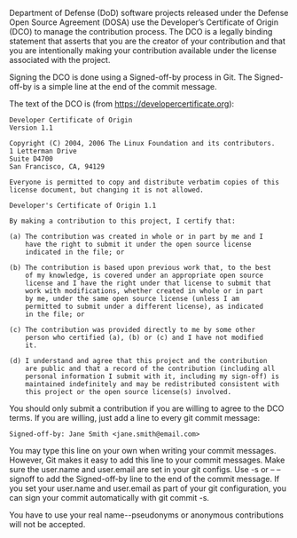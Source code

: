 Department of Defense (DoD) software projects released under the Defense Open Source Agreement (DOSA) use the Developer’s Certificate of Origin (DCO) to manage the contribution process. The DCO is a legally binding statement that asserts that you are the creator of your contribution and that you are intentionally making your contribution available under the license associated with the project.

Signing the DCO is done using a Signed-off-by process in Git. The Signed-off-by is a simple line at the end of the commit message.

The text of the DCO is (from https://developercertificate.org):
```
Developer Certificate of Origin
Version 1.1

Copyright (C) 2004, 2006 The Linux Foundation and its contributors.
1 Letterman Drive
Suite D4700
San Francisco, CA, 94129

Everyone is permitted to copy and distribute verbatim copies of this
license document, but changing it is not allowed.

Developer's Certificate of Origin 1.1

By making a contribution to this project, I certify that:

(a) The contribution was created in whole or in part by me and I
    have the right to submit it under the open source license
    indicated in the file; or

(b) The contribution is based upon previous work that, to the best
    of my knowledge, is covered under an appropriate open source
    license and I have the right under that license to submit that
    work with modifications, whether created in whole or in part
    by me, under the same open source license (unless I am
    permitted to submit under a different license), as indicated
    in the file; or

(c) The contribution was provided directly to me by some other
    person who certified (a), (b) or (c) and I have not modified
    it.

(d) I understand and agree that this project and the contribution
    are public and that a record of the contribution (including all
    personal information I submit with it, including my sign-off) is
    maintained indefinitely and may be redistributed consistent with
    this project or the open source license(s) involved.
```
You should only submit a contribution if you are willing to agree to the DCO terms. If you are willing, just add a line to every git commit message:

```Signed-off-by: Jane Smith <jane.smith@email.com>```

You may type this line on your own when writing your commit messages. However, Git makes it easy to add this line to your commit messages. Make sure the user.name and user.email are set in your git configs. Use -s or – – signoff to add the Signed-off-by line to the end of the commit message. If you set your user.name and user.email as part of your git configuration, you can sign your commit automatically with git commit -s.

You have to use your real name--pseudonyms or anonymous contributions will not be accepted.
